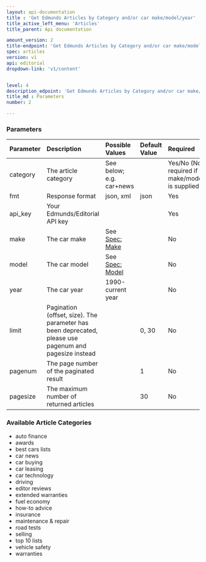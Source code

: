 ```yaml
---
layout: api-documentation
title : 'Get Edmunds Articles by Category and/or car make/model/year'
title_active_left_menu: 'Articles'
title_parent: Api documentation

amount_version: 2
title-endpoint: 'Get Edmunds Articles by Category and/or car make/model/year'
spec: articles
version: v1
api: editorial
dropdown-link: 'v1/content'


level: 4
description_edpoint: 'Get Edmunds Articles by Category and/or car make/model/year'
title_md : Parameters
number: 2

---
```



### Parameters

| Parameter  	| Description                           | Possible Values   	| Default Value | Required                                                  |
|:--------------|:--------------------------------------|:----------------------|:------------- |:----------------------------------------------------------|
| category	 	| The article category          		| See below; e.g. car+news |            | Yes/No (Not required if car make/model/year is supplied)  |
| fmt        	| Response format                       | json, xml         	| json          | Yes                                                       |
| api_key       | Your Edmunds/Editorial API key                     |                       |               | Yes                                                       |
| make  	 	| The car make                  		| See [Spec: Make](/api-documentation/vehicle/spec_make/v3/) | 		        | No                    |
| model		 	| The car model                     	| See [Spec: Model](/api-documentation/vehicle/spec_model/v3/) | 		    | No                    |
| year  	 	| The car year                      	| 1990-current year     | 		        | No                                                        |
| limit		 	| Pagination (offset, size). The parameter has been deprecated, please use pagenum and pagesize instead | | 0, 30    | No                   |
| pagenum	 	| The page number of the paginated result | 					| 1	            | No                                                        |
| pagesize	 	| The maximum number of returned articles | 					| 30            | No                                                        |

### Available Article Categories

* auto finance
* awards
* best cars lists
* car news
* car buying
* car leasing
* car technology
* driving
* editor reviews
* extended warranties
* fuel economy
* how-to advice
* insurance
* maintenance & repair
* road tests
* selling
* top 10 lists
* vehicle safety
* warranties

